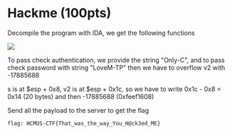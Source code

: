 # Hackme (100pts)

Decompile the program with IDA, we get the following functions

![](disass.png)

To pass check authentication, we provide the string "Only-C", and to pass check password with string "LoveM-TP" then we have to overflow v2 with -17885688

s is at $esp + 0x8, v2 is at $esp + 0x1c, so we have to write 0x1c - 0x8 = 0x14 (20 bytes) and then -17885688 (0xfeef1608)

Send all the payload to the server to get the flag
    
    flag: HCMUS-CTF{That_was_the_way_You_H@ck3ed_ME}

